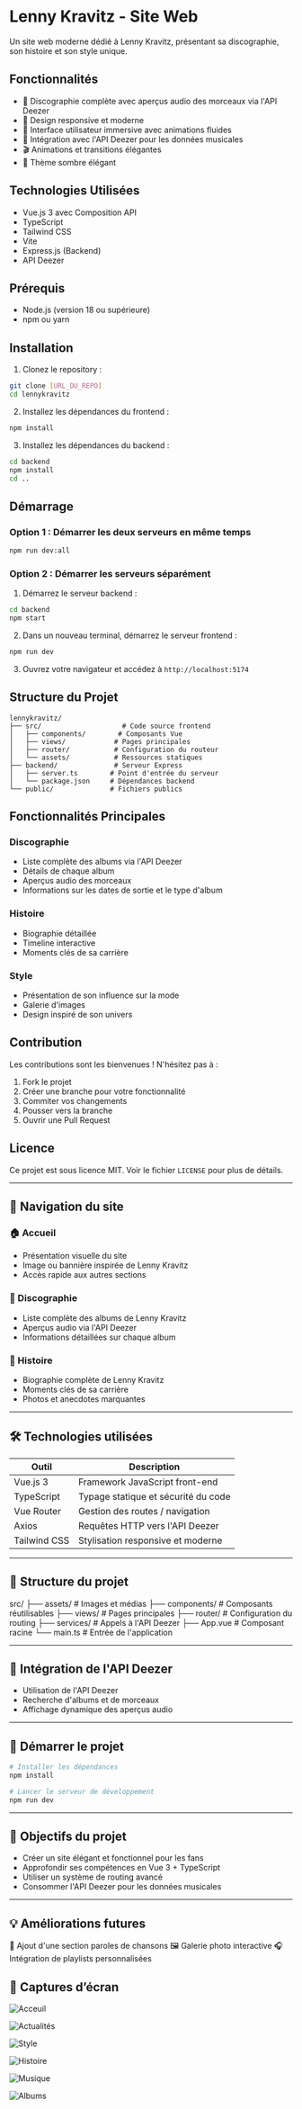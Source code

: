 # Lenny Kravitz - Site Web

Un site web moderne dédié à Lenny Kravitz, présentant sa discographie, son histoire et son style unique.

## Fonctionnalités

- 🎵 Discographie complète avec aperçus audio des morceaux via l'API Deezer
- 📱 Design responsive et moderne
- 🎨 Interface utilisateur immersive avec animations fluides
- 🎸 Intégration avec l'API Deezer pour les données musicales
- 🎬 Animations et transitions élégantes
- 🌙 Thème sombre élégant

## Technologies Utilisées

- Vue.js 3 avec Composition API
- TypeScript
- Tailwind CSS
- Vite
- Express.js (Backend)
- API Deezer

## Prérequis

- Node.js (version 18 ou supérieure)
- npm ou yarn

## Installation

1. Clonez le repository :
```bash
git clone [URL_DU_REPO]
cd lennykravitz
```

2. Installez les dépendances du frontend :
```bash
npm install
```

3. Installez les dépendances du backend :
```bash
cd backend
npm install
cd ..
```

## Démarrage

### Option 1 : Démarrer les deux serveurs en même temps
```bash
npm run dev:all
```

### Option 2 : Démarrer les serveurs séparément
1. Démarrez le serveur backend :
```bash
cd backend
npm start
```

2. Dans un nouveau terminal, démarrez le serveur frontend :
```bash
npm run dev
```

3. Ouvrez votre navigateur et accédez à `http://localhost:5174`

## Structure du Projet

```
lennykravitz/
├── src/                    # Code source frontend
│   ├── components/        # Composants Vue
│   ├── views/            # Pages principales
│   ├── router/           # Configuration du routeur
│   └── assets/           # Ressources statiques
├── backend/              # Serveur Express
│   ├── server.ts        # Point d'entrée du serveur
│   └── package.json     # Dépendances backend
└── public/              # Fichiers publics
```

## Fonctionnalités Principales

### Discographie
- Liste complète des albums via l'API Deezer
- Détails de chaque album
- Aperçus audio des morceaux
- Informations sur les dates de sortie et le type d'album

### Histoire
- Biographie détaillée
- Timeline interactive
- Moments clés de sa carrière

### Style
- Présentation de son influence sur la mode
- Galerie d'images
- Design inspiré de son univers

## Contribution

Les contributions sont les bienvenues ! N'hésitez pas à :
1. Fork le projet
2. Créer une branche pour votre fonctionnalité
3. Commiter vos changements
4. Pousser vers la branche
5. Ouvrir une Pull Request

## Licence

Ce projet est sous licence MIT. Voir le fichier `LICENSE` pour plus de détails.

---

## 🧭 Navigation du site

### 🏠 Accueil
- Présentation visuelle du site
- Image ou bannière inspirée de Lenny Kravitz
- Accès rapide aux autres sections

### 🎵 Discographie
- Liste complète des albums de Lenny Kravitz
- Aperçus audio via l'API Deezer
- Informations détaillées sur chaque album

### 📖 Histoire
- Biographie complète de Lenny Kravitz
- Moments clés de sa carrière
- Photos et anecdotes marquantes

---

## 🛠️ Technologies utilisées

| Outil        | Description                            |
|--------------|----------------------------------------|
| Vue.js 3     | Framework JavaScript front-end         |
| TypeScript   | Typage statique et sécurité du code    |
| Vue Router   | Gestion des routes / navigation        |
| Axios        | Requêtes HTTP vers l'API Deezer        |
| Tailwind CSS | Stylisation responsive et moderne      |

---

## 📂 Structure du projet

src/
├── assets/ # Images et médias
├── components/ # Composants réutilisables
├── views/ # Pages principales
├── router/ # Configuration du routing
├── services/ # Appels à l'API Deezer
├── App.vue # Composant racine
└── main.ts # Entrée de l'application

---

## 🔑 Intégration de l'API Deezer

- Utilisation de l'API Deezer
- Recherche d'albums et de morceaux
- Affichage dynamique des aperçus audio

---

## 🚀 Démarrer le projet

```bash
# Installer les dépendances
npm install

# Lancer le serveur de développement
npm run dev
```
---

## 🎯 Objectifs du projet
- Créer un site élégant et fonctionnel pour les fans
- Approfondir ses compétences en Vue 3 + TypeScript
- Utiliser un système de routing avancé
- Consommer l'API Deezer pour les données musicales

---

## 💡 Améliorations futures

🎼 Ajout d'une section paroles de chansons
🖼️ Galerie photo interactive
🎧 Intégration de playlists personnalisées

## 📸 Captures d’écran

![Acceuil](public/capture/acceuil.png)

![Actualités](public/capture/actus.png)

![Style](public/capture/style.png)

![Histoire](public/capture/histoire.png)

![Musique](public/capture/musique.png)

![Albums](public/capture/album.png)
